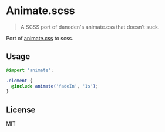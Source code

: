 # Animate.scss
> A SCSS port of daneden's animate.css that doesn't suck.

Port of [animate.css](https://github.com/daneden/animate.css) to scss.

## Usage
```scss
@import 'animate';

.element {
  @include animate('fadeIn', '1s');
}
```

## License
MIT
